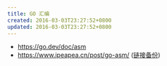 ```yaml
---
title: GO 汇编
created: 2016-03-03T23:27:52+0800
updated: 2016-03-03T23:27:52+0800
---
```



- https://go.dev/doc/asm
- https://www.ipeapea.cn/post/go-asm/ ([链接备份](https://web.archive.org/web/20221005111356/https://ipeapea.cn/post/go-asm/))
